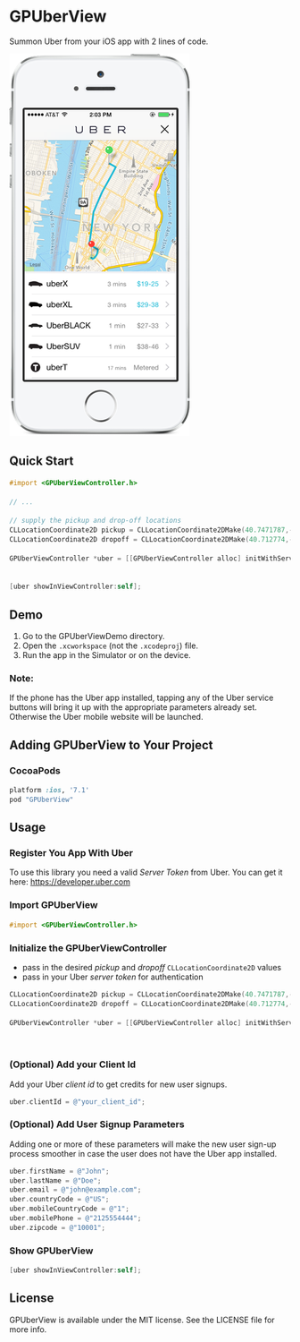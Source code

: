 # GPUberView
Summon Uber from your iOS app with 2 lines of code.

![GPUberView](gpuberview_screenshot.png)

## Quick Start

```objective-c
#import <GPUberViewController.h>

// ...

// supply the pickup and drop-off locations
CLLocationCoordinate2D pickup = CLLocationCoordinate2DMake(40.7471787,-73.997494);
CLLocationCoordinate2D dropoff = CLLocationCoordinate2DMake(40.712774,-74.006059);
    
GPUberViewController *uber = [[GPUberViewController alloc] initWithServerToken:@"your_server_token"
                                                                         start:pickup
                                                                           end:dropoff];
[uber showInViewController:self];
```

## Demo

1. Go to the GPUberViewDemo directory.
2. Open the `.xcworkspace` (not the `.xcodeproj`) file.
3. Run the app in the Simulator or on the device.

### Note:
If the phone has the Uber app installed, tapping any of the Uber service buttons will bring it up with the appropriate parameters already set. Otherwise the Uber mobile website will be launched.


## Adding GPUberView to Your Project

### CocoaPods

```ruby
platform :ios, '7.1'
pod "GPUberView"
```


## Usage

### Register You App With Uber

To use this library you need a valid *Server Token* from Uber. You can get it here: https://developer.uber.com

### Import GPUberView

```objective-c
#import <GPUberViewController.h>
```

### Initialize the GPUberViewController

- pass in the desired *pickup* and *dropoff* `CLLocationCoordinate2D` values
- pass in your Uber *server token* for authentication


```objective-c
CLLocationCoordinate2D pickup = CLLocationCoordinate2DMake(40.7471787,-73.997494);
CLLocationCoordinate2D dropoff = CLLocationCoordinate2DMake(40.712774,-74.006059);
    
GPUberViewController *uber = [[GPUberViewController alloc] initWithServerToken:@"your_server_token"
                                                                         start:pickup
                                                                           end:dropoff];
```

### (Optional) Add your Client Id

Add your Uber *client id* to get credits for new user signups.

```objective-c
uber.clientId = @"your_client_id";
```

### (Optional) Add User Signup Parameters

Adding one or more of these parameters will make the new user sign-up process smoother in case the user does not have the Uber app installed.

```objective-c
uber.firstName = @"John";
uber.lastName = @"Doe";
uber.email = @"john@example.com";
uber.countryCode = @"US";
uber.mobileCountryCode = @"1";
uber.mobilePhone = @"2125554444";
uber.zipcode = @"10001";
```

### Show GPUberView

```objective-c
[uber showInViewController:self];
```

## License

GPUberView is available under the MIT license. See the LICENSE file for more info.

